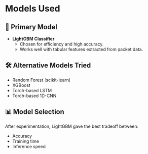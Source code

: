 # Models Used

## 🎯 Primary Model
- **LightGBM Classifier**
  - Chosen for efficiency and high accuracy.
  - Works well with tabular features extracted from packet data.

## 🛠️ Alternative Models Tried
- Random Forest (scikit-learn)
- XGBoost
- Torch-based LSTM
- Torch-based 1D-CNN

## 📊 Model Selection
After experimentation, LightGBM gave the best tradeoff between:
- Accuracy
- Training time
- Inference speed
